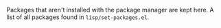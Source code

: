 Packages that aren't installed with the package manager are kept here. A list of all packages found in `lisp/set-packages.el`.
